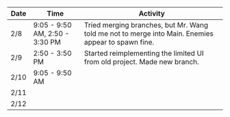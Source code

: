 Date|Time|Activity
----|----|--------
2/8|9:05 - 9:50 AM, 2:50 - 3:30 PM|Tried merging branches, but Mr. Wang told me not to merge into Main. Enemies appear to spawn fine.
2/9|2:50 - 3:50 PM|Started reimplementing the limited UI from old project. Made new branch.
2/10|9:05 - 9:50 AM|
2/11||
2/12||

